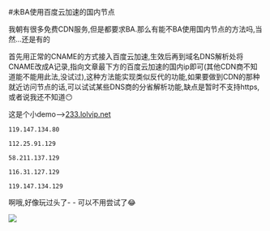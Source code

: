 #未BA使用百度云加速的国内节点

我朝有很多免费CDN服务,但是都要求BA.那么有能不BA使用国内节点的方法吗,当然...还是有的

首先用正常的CNAME的方式接入百度云加速,生效后再到域名DNS解析处将CNAME改成A记录,指向文章最下方的百度云加速的国内ip即可(其他CDN商不知道能不能用此法,没试过),这种方法能实现类似反代的功能,如果要做到CDN的那种就近访问节点的话,可以试试某些DNS商的分省解析功能,缺点是暂时不支持https,或者说我还不知道😶

这是个小demo-->[233.lolvip.net](http://233.lolvip.net/)

`119.147.134.80`

`112.25.91.129`

`58.211.137.129`

`116.31.127.129`

`119.147.134.129`

啊哦,好像玩过头了- - 可以不用尝试了😂

![](https://o2mu9ei56.qnssl.com/jiansu.png)
